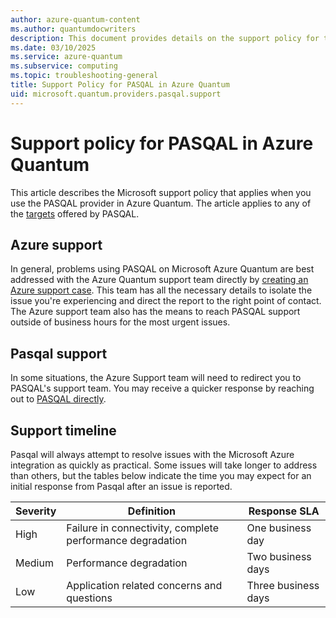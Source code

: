```yaml
---
author: azure-quantum-content
ms.author: quantumdocwriters
description: This document provides details on the support policy for the PASQAL quantum provider in Azure Quantum.
ms.date: 03/10/2025
ms.service: azure-quantum
ms.subservice: computing
ms.topic: troubleshooting-general
title: Support Policy for PASQAL in Azure Quantum
uid: microsoft.quantum.providers.pasqal.support
---
```


# Support policy for PASQAL in Azure Quantum

This article describes the Microsoft support policy that applies when you use the PASQAL provider in Azure Quantum. The article applies to any of the [targets](xref:microsoft.quantum.providers.pasqal) offered by PASQAL.

## Azure support

In general, problems using PASQAL on Microsoft Azure Quantum are best addressed with the Azure Quantum support team directly by [creating an Azure support case](/azure/azure-portal/supportability/how-to-create-azure-support-request). This team has all the necessary details to isolate the issue you're experiencing and direct the report to the right point of contact. The Azure support team also has the means to reach PASQAL support outside of business hours for the most urgent issues.


## Pasqal support

In some situations, the Azure Support team will need to redirect you to PASQAL's support team. You may receive a quicker response by reaching out to [PASQAL directly](mailto:help@pasqal.com).

## Support timeline

Pasqal will always attempt to resolve issues with the Microsoft Azure integration as quickly as practical. Some issues will take longer to address than others, but the tables below indicate the time you may expect for an initial response from Pasqal after an issue is reported.

| Severity | Definition | Response SLA |
|----------|-------------|-----------------------|    
| High   | Failure in connectivity, complete performance degradation | One business day |
| Medium | Performance degradation | Two business days |
| Low    | Application related concerns and questions | Three business days |

